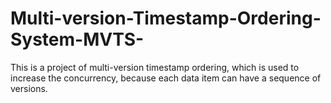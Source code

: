 # Multi-version-Timestamp-Ordering-System-MVTS-
This is a project of multi-version timestamp ordering, which is used to increase the concurrency, because each data item can have a sequence of versions. 
